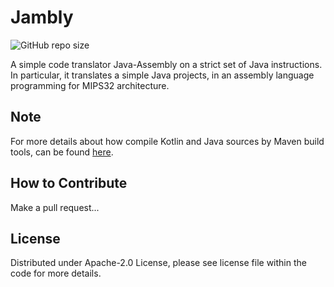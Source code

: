 # Jambly
![GitHub repo size](https://img.shields.io/github/repo-size/NicoMincuzzi/jambly)

A simple code translator Java-Assembly on a strict set of Java instructions. In particular, it translates a simple Java projects, in an assembly language programming for MIPS32 architecture.

## Note

For more details about how compile Kotlin and Java sources by Maven build tools, can be found [here](https://kotlinlang.org/docs/maven.html). 

## How to Contribute
Make a pull request...

## License
Distributed under Apache-2.0 License, please see license file within the code for more details.
